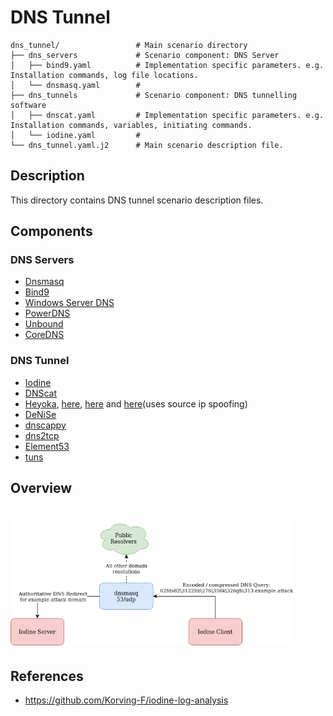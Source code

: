 # DNS Tunnel
```
dns_tunnel/                 # Main scenario directory
├── dns_servers             # Scenario component: DNS Server
│   ├── bind9.yaml          # Implementation specific parameters. e.g. Installation commands, log file locations.
│   └── dnsmasq.yaml        # 
├── dns_tunnels             # Scenario component: DNS tunnelling software
│   ├── dnscat.yaml         # Implementation specific parameters. e.g. Installation commands, variables, initiating commands.
│   └── iodine.yaml         # 
└── dns_tunnel.yaml.j2      # Main scenario description file.
```

## Description
This directory contains DNS tunnel scenario description files.

## Components
### DNS Servers
* <a href="https://thekelleys.org.uk/dnsmasq/doc.html">Dnsmasq</a>
* <a href="https://www.isc.org/bind/">Bind9</a>
* <a href="https://docs.microsoft.com/en-us/windows-server/networking/dns/dns-top">Windows Server DNS</a>
* <a href="https://www.powerdns.com/">PowerDNS</a>
* <a href="https://www.nlnetlabs.nl/projects/unbound/about/">Unbound</a>
* <a href="https://coredns.io/">CoreDNS</a>

### DNS Tunnel
* <a href="https://github.com/yarrick/iodine">Iodine</a>
* <a href="https://github.com/iagox86/dnscat2">DNScat</a>
* <a href="https://github.com/xant/heyoka-unix">Heyoka</a>, <a href="http://heyoka.sourceforge.net/">here</a>, <a href="https://www.youtube.com/watch?v=z8-cG0GZQ_I">here</a> and <a href="http://heyoka.sourceforge.net/heyoka-shakacon2009.pdf">here</a>(uses source ip spoofing)
* <a href="https://github.com/mdornseif/DeNiSe">DeNiSe</a>
* <a href="https://github.com/FedericoCeratto/dnscapy">dnscappy</a>
* <a href="https://github.com/alex-sector/dns2tcp">dns2tcp</a>
* <a href="https://github.com/M66B/element53">Element53</a>
* <a href="https://github.com/lnussbaum/tuns">tuns</a>


## Overview
# <a href="https://github.com/Korving-F/iodine-log-analysis"><img alt="Iodine DNS Tunnel" src="tunnel_init.png" height="200"></a>

## References
* https://github.com/Korving-F/iodine-log-analysis
